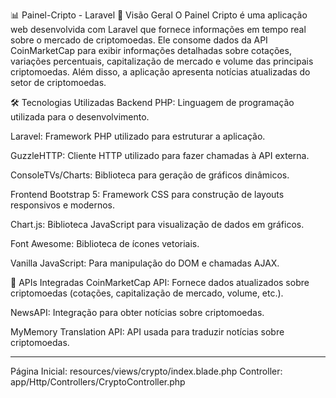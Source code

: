 📊 Painel-Cripto - Laravel
📌 Visão Geral
O Painel Cripto é uma aplicação web desenvolvida com Laravel que fornece informações em tempo real sobre o mercado de criptomoedas. Ele consome dados da API CoinMarketCap para exibir informações detalhadas sobre cotações, variações percentuais, capitalização de mercado e volume das principais criptomoedas. Além disso, a aplicação apresenta notícias atualizadas do setor de criptomoedas.

🛠 Tecnologias Utilizadas
Backend
PHP: Linguagem de programação utilizada para o desenvolvimento.

Laravel: Framework PHP utilizado para estruturar a aplicação.

GuzzleHTTP: Cliente HTTP utilizado para fazer chamadas à API externa.

ConsoleTVs/Charts: Biblioteca para geração de gráficos dinâmicos.

Frontend
Bootstrap 5: Framework CSS para construção de layouts responsivos e modernos.

Chart.js: Biblioteca JavaScript para visualização de dados em gráficos.

Font Awesome: Biblioteca de ícones vetoriais.

Vanilla JavaScript: Para manipulação do DOM e chamadas AJAX.

🔗 APIs Integradas
CoinMarketCap API: Fornece dados atualizados sobre criptomoedas (cotações, capitalização de mercado, volume, etc.).

NewsAPI: Integração para obter notícias sobre criptomoedas.

MyMemory Translation API: API usada para traduzir notícias sobre criptomoedas.


----
Página Inicial: resources/views/crypto/index.blade.php
Controller: app/Http/Controllers/CryptoController.php
